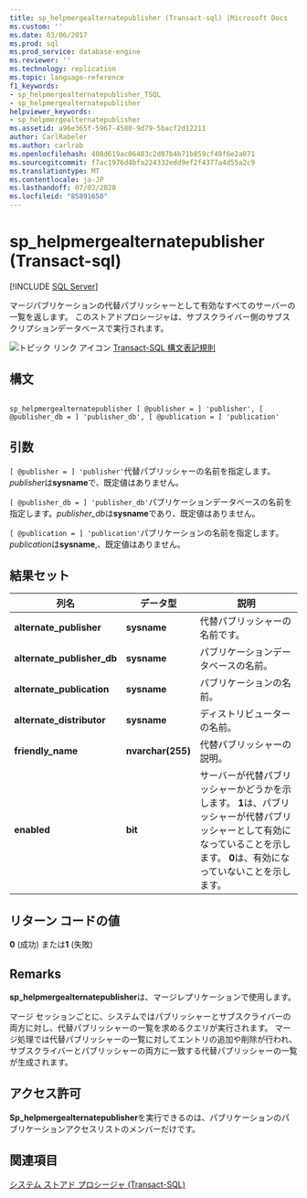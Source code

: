 ```yaml
---
title: sp_helpmergealternatepublisher (Transact-sql) |Microsoft Docs
ms.custom: ''
ms.date: 03/06/2017
ms.prod: sql
ms.prod_service: database-engine
ms.reviewer: ''
ms.technology: replication
ms.topic: language-reference
f1_keywords:
- sp_helpmergealternatepublisher_TSQL
- sp_helpmergealternatepublisher
helpviewer_keywords:
- sp_helpmergealternatepublisher
ms.assetid: a96e365f-5967-4580-9d79-5bacf2d12211
author: CarlRabeler
ms.author: carlrab
ms.openlocfilehash: 408d619ac06403c2d07b4b71b859cf49f6e2a071
ms.sourcegitcommit: f7ac1976d4bfa224332edd9ef2f4377a4d55a2c9
ms.translationtype: MT
ms.contentlocale: ja-JP
ms.lasthandoff: 07/02/2020
ms.locfileid: "85891650"
---
```

# <a name="sp_helpmergealternatepublisher-transact-sql"></a>sp_helpmergealternatepublisher (Transact-sql)
[!INCLUDE [SQL Server](../../includes/applies-to-version/sqlserver.md)]

  マージパブリケーションの代替パブリッシャーとして有効なすべてのサーバーの一覧を返します。 このストアドプロシージャは、サブスクライバー側のサブスクリプションデータベースで実行されます。  
  
 ![トピック リンク アイコン](../../database-engine/configure-windows/media/topic-link.gif "トピック リンク アイコン") [Transact-SQL 構文表記規則](../../t-sql/language-elements/transact-sql-syntax-conventions-transact-sql.md)  
  
## <a name="syntax"></a>構文  
  
```  
  
sp_helpmergealternatepublisher [ @publisher = ] 'publisher', [ @publisher_db = ] 'publisher_db', [ @publication = ] 'publication'  
```  
  
## <a name="arguments"></a>引数  
`[ @publisher = ] 'publisher'`代替パブリッシャーの名前を指定します。*publisher*は**sysname**で、既定値はありません。  
  
`[ @publisher_db = ] 'publisher_db'`パブリケーションデータベースの名前を指定します。*publisher_db*は**sysname**であり、既定値はありません。  
  
`[ @publication = ] 'publication'`パブリケーションの名前を指定します。*publication*は**sysname**,、既定値はありません。  
  
## <a name="result-sets"></a>結果セット  
  
|列名|データ型|説明|  
|-----------------|---------------|-----------------|  
|**alternate_publisher**|**sysname**|代替パブリッシャーの名前です。|  
|**alternate_publisher_db**|**sysname**|パブリケーションデータベースの名前。|  
|**alternate_publication**|**sysname**|パブリケーションの名前。|  
|**alternate_distributor**|**sysname**|ディストリビューターの名前。|  
|**friendly_name**|**nvarchar(255)**|代替パブリッシャーの説明。|  
|**enabled**|**bit**|サーバーが代替パブリッシャーかどうかを示します。 **1**は、パブリッシャーが代替パブリッシャーとして有効になっていることを示します。 **0**は、有効になっていないことを示します。|  
  
## <a name="return-code-values"></a>リターン コードの値  
 **0** (成功) または**1** (失敗)  
  
## <a name="remarks"></a>Remarks  
 **sp_helpmergealternatepublisher**は、マージレプリケーションで使用します。  
  
 マージ セッションごとに、システムではパブリッシャーとサブスクライバーの両方に対し、代替パブリッシャーの一覧を求めるクエリが実行されます。 マージ処理では代替パブリッシャーの一覧に対してエントリの追加や削除が行われ、サブスクライバーとパブリッシャーの両方に一致する代替パブリッシャーの一覧が生成されます。  
  
## <a name="permissions"></a>アクセス許可  
 **Sp_helpmergealternatepublisher**を実行できるのは、パブリケーションのパブリケーションアクセスリストのメンバーだけです。  
  
## <a name="see-also"></a>関連項目  
 [システム ストアド プロシージャ &#40;Transact-SQL&#41;](../../relational-databases/system-stored-procedures/system-stored-procedures-transact-sql.md)  
  
  
